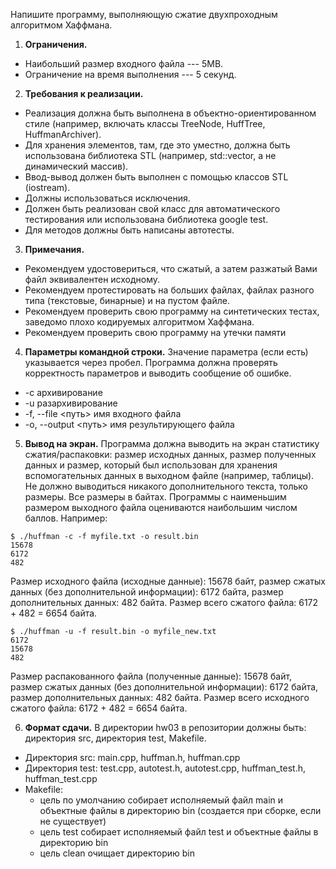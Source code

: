 Напишите программу, выполняющую сжатие двухпроходным алгоритмом Хаффмана.

1. **Ограничения.**
* Наибольший размер входного файла --- 5MB.
* Ограничение на время выполнения --- 5 секунд.
2. **Требования к реализации.**
* Реализация должна быть выполнена в объектно-ориентированном стиле (например, включать классы TreeNode, HuffTree, HuffmanArchiver).
* Для хранения элементов, там, где это уместно, должна быть использована библиотека STL (например, std::vector, а не динамический массив).
* Ввод-вывод должен быть выполнен с помощью классов STL (iostream).
* Должны использоваться исключения.
* Должен быть реализован свой класс для автоматического тестирования или использована библиотека google test.
* Для методов должны быть написаны автотесты.
3. **Примечания.**
* Рекомендуем удостовериться, что сжатый, а затем разжатый Вами файл эквивалентен исходному.
* Рекомендуем протестировать на больших файлах, файлах разного типа (текстовые, бинарные) и на пустом файле.
* Рекомендуем проверить свою программу на синтетических тестах, заведомо плохо кодируемых алгоритмом Хаффмана.
* Рекомендуем проверить свою программу на утечки памяти
4. **Параметры командной строки.** Значение параметра (если есть) указывается через пробел. Программа должна проверять корректность параметров и выводить сообщение об ошибке.
* -c архивирование
* -u разархивирование
* -f, --file <путь> имя входного файла
* -o, --output <путь> имя результирующего файла
5. **Вывод на экран.**
Программа должна выводить на экран статистику сжатия/распаковки: размер исходных данных, размер полученных данных и размер, который был использован для хранения вспомогательных данных в выходном файле (например, таблицы). Не должно выводиться никакого дополнительного текста, только размеры. Все размеры в байтах. Программы с наименьшим размером выходного файла оцениваются наибольшим числом баллов.
Например:
```
$ ./huffman -c -f myfile.txt -o result.bin
15678
6172
482
```

Размер исходного файла (исходные данные): 15678 байт, размер сжатых данных (без дополнительной информации): 6172 байта, размер дополнительных данных: 482 байта. Размер всего сжатого файла: 6172 + 482 = 6654 байта.
```
$ ./huffman -u -f result.bin -o myfile_new.txt
6172
15678
482
```
Размер распакованного файла (полученные данные): 15678 байт, размер сжатых данных (без дополнительной информации): 6172 байта, размер дополнительных данных: 482 байта. Размер всего исходного сжатого файла: 6172 + 482 = 6654 байта.

6. **Формат сдачи.**
В директории hw03 в репозитории должны быть: директория src, директория test, Makefile.
* Директория src: main.cpp, huffman.h, huffman.cpp
* Директория test: test.cpp, autotest.h, autotest.cpp, huffman_test.h, huffman_test.cpp
* Makefile:
  * цель по умолчанию собирает исполняемый файл main и объектные файлы в директорию bin (создается при сборке, если не существует)
  * цель test собирает исполняемый файл test и объектные файлы в директорию bin
  * цель clean очищает директорию bin
